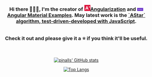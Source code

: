 <br>
<h3 align="center">Hi there 🙋🏾‍♂️, I'm the creator of <a href="https://github.com/pjnalls/Angularization"><b><img src="img/a-degrees.png" width="20px"/>Angularization</b></a> and <a href="https://github.com/pjnalls/ng-material-examples"><b><img src="img/ng-mat-ex.png" width="20px"/>Angular Material Examples</b></a>. May latest work is the <a href="https://github.com/pjnalls/test-driven-javascript-dsa/blob/main/algorithms/search/a-star.js"><b>`AStar` algorithm, test-driven-developed with JavaScript</b><a>.


<br>
<br>

Check it out and please give it a ⭐ if you think it'll be useful.</h3>

<div align="center">

<!--
<img src="https://bigheads.io/svg?accessory=roundGlasses&body=chest&circleColor=blue&clothing=shirt&clothingColor=blue&eyebrows=concerned&eyes=happy&faceMask=false&faceMaskColor=black&facialHair=none&graphic=none&hair=buzz&hairColor=black&hat=none&hatColor=black&lashes=false&&mask=false&mouth=openSmile&skinTone=dark" alt="pjnalls the Greeter" width="250" />
-->

<br>

[![pjnalls' GitHub stats](https://github-readme-stats.vercel.app/api?username=pjnalls&count_private=true&show_icons=true)](https://github.com/anuraghazra/github-readme-stats)

[![Top Langs](https://github-readme-stats.vercel.app/api/top-langs/?username=pjnalls&layout=compact)](https://github.com/anuraghazra/github-readme-stats)

</div>